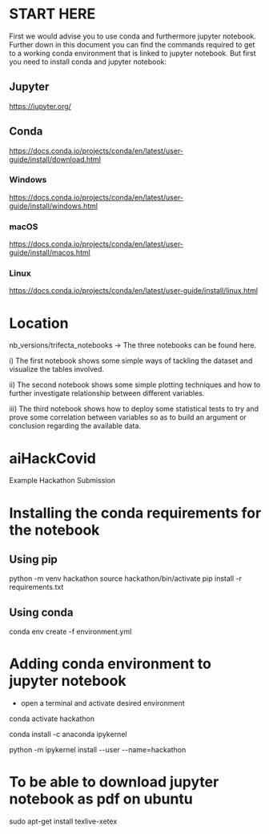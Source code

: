 # START HERE
First we would advise you to use conda and furthermore jupyter notebook. Further down in this document you can find the commands required to get to a working conda environment that is linked to jupyter notebook. 
But first you need to install conda and jupyter notebook:
## Jupyter
https://jupyter.org/

## Conda
https://docs.conda.io/projects/conda/en/latest/user-guide/install/download.html
### Windows
https://docs.conda.io/projects/conda/en/latest/user-guide/install/windows.html
### macOS
https://docs.conda.io/projects/conda/en/latest/user-guide/install/macos.html
### Linux
https://docs.conda.io/projects/conda/en/latest/user-guide/install/linux.html

# Location
nb_versions/trifecta_notebooks -> The three notebooks can be found here.

i)
The first notebook shows some simple ways of tackling the dataset and visualize the tables involved.

ii)
The second notebook shows some simple plotting techniques and how to further investigate relationship between different variables.

iii)
The third notebook shows how to deploy some statistical tests to try and prove some correlation between variables so as to build an argument or conclusion regarding the available data. 

# aiHackCovid
Example Hackathon Submission

# Installing the conda requirements for the notebook
## Using pip
python -m venv hackathon
source hackathon/bin/activate
pip install -r requirements.txt

## Using conda
conda env create -f environment.yml

# Adding conda environment to jupyter notebook
 - open a terminal and activate desired environment
 
conda activate hackathon

conda install -c anaconda ipykernel

python -m ipykernel install --user --name=hackathon

# To be able to download jupyter notebook as pdf on ubuntu
sudo apt-get install texlive-xetex
